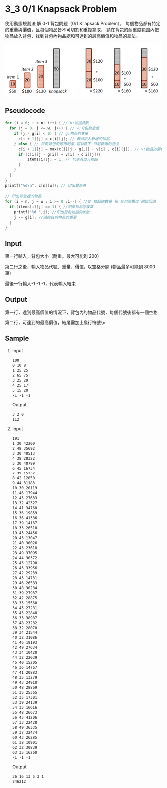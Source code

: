 # 3_3 0/1 Knapsack Problem

使用動態規劃法 解 0-1 背包問題（0/1 Knapsack Problem），
每個物品都有特定的重量與價值，且每個物品皆不可切割和重複拿取，
請在背包的耐重度範圍內把物品放入背包，找到背包內物品總和可達到的最高價值和物品的拿法。

![Example](./images/example.png)

## Pseudocode

```c
for (i = 0; i < n; i++) { // n:物品總數
  for (j = 0; j <= w; j++) { // w:背包耐重度
    if (j - g[i] < 0) { // g:物品的重量
      c[i + 1][j] = c[i][j]; // 無法加入新增的物品
    } else { // 目前背包的可用耐重 可以裝下 目前新增的物品
      c[i + 1][j] = max(c[i][j - g[i]] + v[i] , c[i][j]); // v:物品的價值
      if (c[i][j - g[i]] + v[i] > c[i][j]){
          items[i][j] = 1; // 代表有加入物品
      }
    }
  }
}
printf("%d\n", c[n][w]); // 印出最高價

// 印出背包裡的物品
for (i = n, j = w ; i >= 0 ;i--) { //從 物品總數量 和 背包耐重度 開始回溯
  if (items[i][j] == 1) { //如果物品有被拿
    printf("%d ",i); //印出目前物品的代號
    j -= g[i]; //減掉目前物品的重量
  }
}
```

## Input

第一行輸入，背包大小（耐重。最大可能到 200）

第二行之後，輸入物品代號、重量、價值，以空格分開 (物品最多可能到 8000 筆)

最後一行輸入-1 -1 -1，代表輸入結束

## Output

第一行，達到最高價值的情況下，背包內的物品代號，每個代號後都有一個空格

第二行，可達到的最高價值，結尾需加上換行符號`\n`

## Sample

1. Input

   ```
   100
   0 10 8
   1 25 25
   2 65 75
   3 25 29
   4 25 17
   5 15 20
   -1 -1 -1
   ```

   Output

   ```
   3 2 0
   112
   ```

2. Input

   ```
   191
   1 30 42200
   2 48 35692
   3 30 40513
   4 38 28322
   5 30 40799
   6 45 16734
   7 39 15732
   8 42 12050
   9 44 31183
   10 30 20119
   11 46 17944
   12 45 27633
   13 32 42327
   14 41 34768
   15 36 19859
   16 36 41386
   17 39 14167
   18 33 26510
   19 43 24456
   20 43 13047
   21 40 30026
   22 43 23618
   23 49 37095
   24 44 30372
   25 43 12790
   26 43 33956
   27 42 29239
   28 43 14731
   29 46 26583
   30 48 30284
   31 39 27937
   32 42 28875
   33 33 15560
   34 43 27281
   35 45 22848
   36 33 38987
   37 48 23282
   38 32 28070
   39 34 21544
   40 32 31086
   41 46 19193
   42 49 27634
   43 34 10420
   44 32 22039
   45 40 15205
   46 36 14767
   47 41 20883
   48 35 13279
   49 43 24910
   50 48 28869
   51 35 25365
   52 35 17301
   53 39 24139
   54 35 16616
   55 48 26673
   56 45 41206
   57 33 22428
   58 49 36335
   59 37 32474
   60 43 26285
   61 38 10901
   62 32 30839
   63 35 16260
   -1 -1 -1
   ```

   Output

   ```
   36 16 13 5 3 1
   246212
   ```
